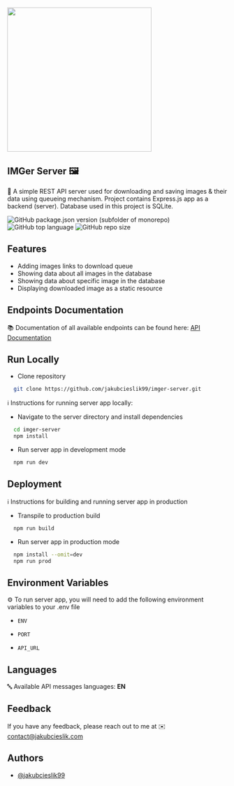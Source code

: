 # <img src="https://i.ibb.co/dMSMJ3p/imger-server-1.png" width="330">

## IMGer Server 🖼️

📌 A simple REST API server used for downloading and saving images & their data using queueing mechanism. Project contains
Express.js app as a backend (server). Database used in this project is SQLite.

![GitHub package.json version (subfolder of monorepo)](https://img.shields.io/github/package-json/v/jakubcieslik99/imger-server?color=orange&filename=package.json&label=server%20version)
![GitHub top language](https://img.shields.io/github/languages/top/jakubcieslik99/imger-server)
![GitHub repo size](https://img.shields.io/github/repo-size/jakubcieslik99/imger-server)

## Features

- Adding images links to download queue
- Showing data about all images in the database
- Showing data about specific image in the database
- Displaying downloaded image as a static resource

## Endpoints Documentation

📚 Documentation of all available endpoints can be found here:
[API Documentation](https://documenter.getpostman.com/view/20607862/2s93JzKLEM)

## Run Locally

- Clone repository

```bash
  git clone https://github.com/jakubcieslik99/imger-server.git
```

ℹ️ Instructions for running server app locally:

- Navigate to the server directory and install dependencies

```bash
  cd imger-server
  npm install
```

- Run server app in development mode

```bash
  npm run dev
```

## Deployment

ℹ️ Instructions for building and running server app in production

- Transpile to production build

```bash
  npm run build
```

- Run server app in production mode

```bash
  npm install --omit=dev
  npm run prod
```

## Environment Variables

⚙️ To run server app, you will need to add the following environment variables to your .env file

- `ENV`

- `PORT`

- `API_URL`

## Languages

🔤 Available API messages languages: **EN**

## Feedback

If you have any feedback, please reach out to me at ✉️ contact@jakubcieslik.com

## Authors

- [@jakubcieslik99](https://www.github.com/jakubcieslik99)
